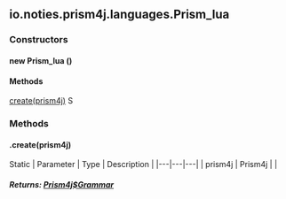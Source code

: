 

io.noties.prism4j.languages.Prism\_lua
--------------------------------------

#### 

### Constructors

#### new Prism\_lua ()




#### Methods

[create(prism4j)](#create-Prism4j-)
S



### Methods

#### .create(prism4j)

Static
| Parameter | Type | Description |
|---|---|---|
| prism4j | Prism4j |  |

##### Returns: [Prism4j$Grammar](1.9.2/)




